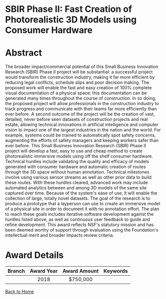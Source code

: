 
SBIR Phase II: Fast Creation of Photorealistic 3D Models using Consumer Hardware
================================================================================

# Abstract


The broader impact/commercial potential of this Small Business Innovation Research (SBIR) Phase II project will be substantial: a successful project would transform the construction industry, making it far more efficient by reducing legal conflicts, schedule slips and poor decision making. The proposed work will enable the fast and easy creation of 100% complete visual documentation of a physical space; this documentation can be generated many times throughout the course of construction. In so doing, the proposed project will allow professionals in the construction industry to track progress and communicate with their teams far more efficiently than ever before. A second outcome of the project will be the creation of vast, detailed, never before seen datasets of construction projects and real estate, allowing technical innovations in artificial intelligence and computer vision to impact one of the largest industries in the nation and the world. For example, systems could be trained to automatically spot safety concerns, augmenting the efforts of safety managers and keeping workers safer than ever before. This Small Business Innovation Research (SBIR) Phase II project will develop a fast, easy to use and cheap method to create photorealistic immersive models using off the shelf consumer hardware. Technical hurdles include validating the quality and efficacy of models generated with consumer hardware and automatic creation of routes through the 3D space without human annotation. Technical milestones involve using various sensor streams as well as other prior data to build these routes. With these hurdles cleared, advanced work may include automated analytics between and among 3D models of the same site captured over time. Because of the system's ease of use, it will enable the collection of large, totally novel datasets. The goal of the research is to produce a prototype that a layperson can use to create an immersive model of a physical site in order to document it with no annotation effort. The plan to reach these goals includes iterative software development against the hurdles listed above, as well as continuous user feedback to guide and refine development. This award reflects NSF's statutory mission and has been deemed worthy of support through evaluation using the Foundation's intellectual merit and broader impacts review criteria.  

# Award Details

|Branch|Award Year|Award Amount|Keywords|
| :---: | :---: | :---: | :---: |
||2018|$750,000||
  
  


[Back to Home](https://github.com/chrischow/dod_sbir_awards/JT/#416)